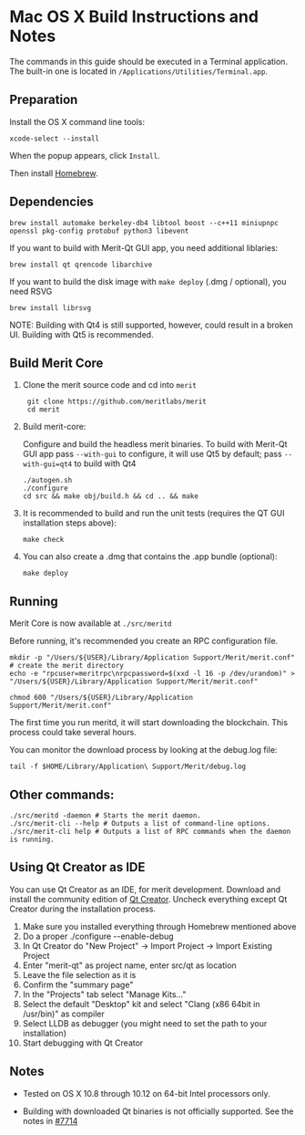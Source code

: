 Mac OS X Build Instructions and Notes
====================================
The commands in this guide should be executed in a Terminal application.
The built-in one is located in `/Applications/Utilities/Terminal.app`.

Preparation
-----------
Install the OS X command line tools:

`xcode-select --install`

When the popup appears, click `Install`.

Then install [Homebrew](https://brew.sh).

Dependencies
----------------------

    brew install automake berkeley-db4 libtool boost --c++11 miniupnpc openssl pkg-config protobuf python3 libevent

If you want to build with Merit-Qt GUI app, you need additional liblaries:

    brew install qt qrencode libarchive

If you want to build the disk image with `make deploy` (.dmg / optional), you need RSVG

    brew install librsvg

NOTE: Building with Qt4 is still supported, however, could result in a broken UI. Building with Qt5 is recommended.

Build Merit Core
------------------------

1. Clone the merit source code and cd into `merit`

        git clone https://github.com/meritlabs/merit
        cd merit

2.  Build merit-core:

    Configure and build the headless merit binaries.
    To build with Merit-Qt GUI app pass `--with-gui` to configure, it will use Qt5 by default; pass `--with-gui=qt4` to build with Qt4

        ./autogen.sh
        ./configure
        cd src && make obj/build.h && cd .. && make

3.  It is recommended to build and run the unit tests (requires the QT GUI installation steps above):

        make check

4.  You can also create a .dmg that contains the .app bundle (optional):

        make deploy

Running
-------

Merit Core is now available at `./src/meritd`

Before running, it's recommended you create an RPC configuration file.

    mkdir -p "/Users/${USER}/Library/Application Support/Merit/merit.conf" # create the merit directory
    echo -e "rpcuser=meritrpc\nrpcpassword=$(xxd -l 16 -p /dev/urandom)" > "/Users/${USER}/Library/Application Support/Merit/merit.conf"

    chmod 600 "/Users/${USER}/Library/Application Support/Merit/merit.conf"

The first time you run meritd, it will start downloading the blockchain. This process could take several hours.

You can monitor the download process by looking at the debug.log file:

    tail -f $HOME/Library/Application\ Support/Merit/debug.log

Other commands:
-------

    ./src/meritd -daemon # Starts the merit daemon.
    ./src/merit-cli --help # Outputs a list of command-line options.
    ./src/merit-cli help # Outputs a list of RPC commands when the daemon is running.

Using Qt Creator as IDE
------------------------
You can use Qt Creator as an IDE, for merit development.
Download and install the community edition of [Qt Creator](https://www.qt.io/download/).
Uncheck everything except Qt Creator during the installation process.

1. Make sure you installed everything through Homebrew mentioned above
2. Do a proper ./configure --enable-debug
3. In Qt Creator do "New Project" -> Import Project -> Import Existing Project
4. Enter "merit-qt" as project name, enter src/qt as location
5. Leave the file selection as it is
6. Confirm the "summary page"
7. In the "Projects" tab select "Manage Kits..."
8. Select the default "Desktop" kit and select "Clang (x86 64bit in /usr/bin)" as compiler
9. Select LLDB as debugger (you might need to set the path to your installation)
10. Start debugging with Qt Creator

Notes
-----

* Tested on OS X 10.8 through 10.12 on 64-bit Intel processors only.

* Building with downloaded Qt binaries is not officially supported. See the notes in [#7714](https://github.com/bitcoin/bitcoin/issues/7714)
